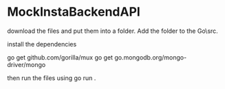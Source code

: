 # MockInstaBackendAPI

download the files and put them into a folder. Add the folder to the Go\src. 

install the dependencies

go get github.com/gorilla/mux
go get go.mongodb.org/mongo-driver/mongo

then run the files using 
go run .
